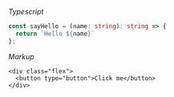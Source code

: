 _Typescript_

``` typescript
const sayHello = (name: string): string => {
  return `Hello ${name}`
};
```

_Markup_

``` markup
<div class="flex">
  <button type="button">Click me</button>
</div>
```
